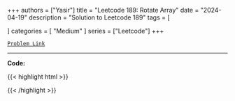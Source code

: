 
+++
authors = ["Yasir"]
title = "Leetcode 189: Rotate Array"
date = "2024-04-19"
description = "Solution to Leetcode 189"
tags = [
    
]
categories = [
    "Medium"
]
series = ["Leetcode"]
+++



[`Problem Link`](https://leetcode.com/problems/rotate-array/description/)

---

**Code:**

{{< highlight html >}}

{{< /highlight >}}

